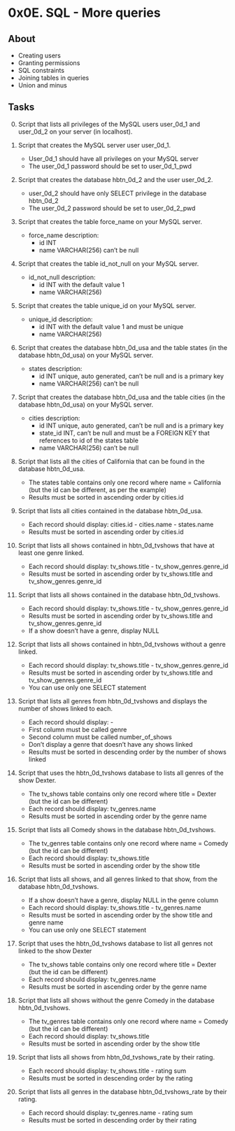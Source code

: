 # 0x0E. SQL - More queries
## About
* Creating users
* Granting permissions
* SQL constraints
* Joining tables in queries
* Union and minus
## Tasks
0. Script that lists all privileges of the MySQL users user_0d_1 and user_0d_2 on your server (in localhost).
1. Script that creates the MySQL server user user_0d_1.
	* User_0d_1 should have all privileges on your MySQL server
	* The user_0d_1 password should be set to user_0d_1_pwd
2. Script that creates the database hbtn_0d_2 and the user user_0d_2.
	* user_0d_2 should have only SELECT privilege in the database hbtn_0d_2
	* The user_0d_2 password should be set to user_0d_2_pwd
3. Script that creates the table force_name on your MySQL server.
	* force_name description:
		- id INT
		- name VARCHAR(256) can’t be null
4. Script that creates the table id_not_null on your MySQL server.
	* id_not_null description:
		- id INT with the default value 1
		- name VARCHAR(256)
5. Script that creates the table unique_id on your MySQL server.
	* unique_id description:
		- id INT with the default value 1 and must be unique
		- name VARCHAR(256)
6. Script that creates the database hbtn_0d_usa and the table states (in the database hbtn_0d_usa) on your MySQL server.
	* states description:
		- id INT unique, auto generated, can’t be null and is a primary key
		- name VARCHAR(256) can’t be null
7. Script that creates the database hbtn_0d_usa and the table cities (in the database hbtn_0d_usa) on your MySQL server.
	* cities description:
		- id INT unique, auto generated, can’t be null and is a primary key
		- state_id INT, can’t be null and must be a FOREIGN KEY that references to id of the states table
		- name VARCHAR(256) can’t be null
8. Script that lists all the cities of California that can be found in the database hbtn_0d_usa.

	* The states table contains only one record where name = California (but the id can be different, as per the example)
	* Results must be sorted in ascending order by cities.id
9. Script that lists all cities contained in the database hbtn_0d_usa.
	* Each record should display: cities.id - cities.name - states.name
	* Results must be sorted in ascending order by cities.id
10. Script that lists all shows contained in hbtn_0d_tvshows that have at least one genre linked.
	* Each record should display: tv_shows.title - tv_show_genres.genre_id
	* Results must be sorted in ascending order by tv_shows.title and tv_show_genres.genre_id
11. Script that lists all shows contained in the database hbtn_0d_tvshows.
	* Each record should display: tv_shows.title - tv_show_genres.genre_id
	* Results must be sorted in ascending order by tv_shows.title and tv_show_genres.genre_id
	* If a show doesn’t have a genre, display NULL
12. Script that lists all shows contained in hbtn_0d_tvshows without a genre linked.
	* Each record should display: tv_shows.title - tv_show_genres.genre_id
	* Results must be sorted in ascending order by tv_shows.title and tv_show_genres.genre_id
	* You can use only one SELECT statement
13. Script that lists all genres from hbtn_0d_tvshows and displays the number of shows linked to each.
	* Each record should display: <TV Show genre> - <Number of shows linked to this genre>
	* First column must be called genre
	* Second column must be called number_of_shows
	* Don’t display a genre that doesn’t have any shows linked
	* Results must be sorted in descending order by the number of shows linked
14. Script that uses the hbtn_0d_tvshows database to lists all genres of the show Dexter.
	* The tv_shows table contains only one record where title = Dexter (but the id can be different)
	* Each record should display: tv_genres.name
	* Results must be sorted in ascending order by the genre name
15. Script that lists all Comedy shows in the database hbtn_0d_tvshows.
	* The tv_genres table contains only one record where name = Comedy (but the id can be different)
	* Each record should display: tv_shows.title
	* Results must be sorted in ascending order by the show title
16. Script that lists all shows, and all genres linked to that show, from the database hbtn_0d_tvshows.
	* If a show doesn’t have a genre, display NULL in the genre column
	* Each record should display: tv_shows.title - tv_genres.name
	* Results must be sorted in ascending order by the show title and genre name
	* You can use only one SELECT statement
17. Script that uses the hbtn_0d_tvshows database to list all genres not linked to the show Dexter
	* The tv_shows table contains only one record where title = Dexter (but the id can be different)
	* Each record should display: tv_genres.name
	* Results must be sorted in ascending order by the genre name
18. Script that lists all shows without the genre Comedy in the database hbtn_0d_tvshows.
	* The tv_genres table contains only one record where name = Comedy (but the id can be different)
	* Each record should display: tv_shows.title
	* Results must be sorted in ascending order by the show title
19. Script that lists all shows from hbtn_0d_tvshows_rate by their rating.

	* Each record should display: tv_shows.title - rating sum
	* Results must be sorted in descending order by the rating
20. Script that lists all genres in the database hbtn_0d_tvshows_rate by their rating.
	* Each record should display: tv_genres.name - rating sum
	* Results must be sorted in descending order by their rating
